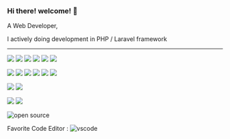 ### Hi there! welcome! 👋 

 A Web Developer, 

I actively doing development in PHP / Laravel framework  




___
 
 

<img src="https://img.shields.io/badge/PHP-777BB4?logo=php&logoColor=white" /> <img src="https://img.shields.io/badge/Laravel-orange?logo=laravel&logoColor=white&labelColor=gray" /> <img  src="https://img.shields.io/badge/MySQL-4479A1?logo=mysql&logoColor=white" /> <img  src="https://img.shields.io/badge/BASH-4EAA25?logo=gnu-bash&logoColor=white" /> <img  src="https://img.shields.io/badge/PhpMyAdmin-red?logo=phpmyadmin&logoColor=white&labelColor=blue" /> <img  src="https://img.shields.io/badge/NodeJs-194823?logo=Node.js"/>



<p><img  src="https://img.shields.io/badge/Javascript-yellow?logo=javascript&logoColor=black" />
<img  src="https://img.shields.io/badge/ReactJs-blue?logo=react" />
<img  src="https://img.shields.io/badge/VueJs-green?logo=Vue.js&labelColor=C9FFD1" />
<img  src="https://img.shields.io/badge/html5-E34F26?logo=html5&logoColor=white" />
<img src="https://img.shields.io/badge/css3-1572B6?logo=css3&logoColor=white" />
<img src="https://img.shields.io/badge/bootstrap-563D7C?logo=bootstrap&logoColor=white" />

</p>

<p>
<img  src="https://img.shields.io/badge/GCP-66D5D5?logo=googlecloud&logoColor=white" />
<img  src="https://img.shields.io/badge/AWS-FF9900?logo=amazonaws" />
</p>


<img  src="https://img.shields.io/badge/Ubuntu-E95420?logo=ubuntu&logoColor=white" /> <img src="https://img.shields.io/badge/Windows-0078D6?logo=windows&logoColor=white" />




![open source](https://user-images.githubusercontent.com/24480091/87253102-11bda080-c496-11ea-8033-b66fb5dd2e65.png)


Favorite Code Editor :
![vscode](https://user-images.githubusercontent.com/24480091/187122906-c7d94466-03c9-4141-a860-82534d7ae9e9.gif)




